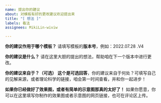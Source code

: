```yaml
---
name: 提出你的建议
about: 对模板有好的更改建议欢迎提出来
title: "[ 想法 ]"
labels: 看法
assignees: MikiLin-wiviw

---
```


**你的建议作用于哪个模板？**
请填写模板的**版本号**，例如：2022.07.28 .V4

**你的建议是什么？**
请在这里大胆的提出的想法，帮助咱在下一个版本中进行更改。

**你的建议来自于？（可选）**
**这个是可选回答**，你的建议来自于何处？可填写自己的见解来源，或者理论科学的链接，咱会第一时间查看，并和你一起进步！

**如果你已经做好了效果图，或者有简单的示意图那真的太好了！**
如果你愿意，你可以在这里填写你制作的效果图或者示意图的网页链接，也可在评论区上传。
